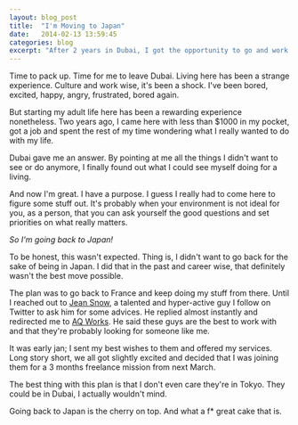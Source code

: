 ```yaml
---
layout: blog_post
title:  "I'm Moving to Japan"
date:   2014-02-13 13:59:45
categories: blog
excerpt: "After 2 years in Dubai, I got the opportunity to go and work for an awesome design studio in central Tokyo called AQ Works. Saying that I'm thrilled would be an understatement."
---
```


Time to pack up. Time for me to leave Dubai. Living here has been a strange experience. Culture and work wise, it's been a shock. I've been bored, excited, happy, angry, frustrated, bored again. 

But starting my adult life here has been a rewarding experience nonetheless. Two years ago, I came here with less than $1000 in my pocket, got a job and spent the rest of my time wondering what I really wanted to do with my life. 

Dubai gave me an answer. By pointing at me all the things I didn't want to see or do anymore, I finally found out what I could see myself doing for a living. 

And now I'm great. I have a purpose. I guess I really had to come here to figure some stuff out. It's probably when your environment is not ideal for you, as a person, that you can ask yourself the good questions and set priorities on what really matters. 

*So I'm going back to Japan!*

To be honest, this wasn't expected. Thing is, I didn't want to go back for the sake of being in Japan. I did that in the past and career wise, that definitely wasn't the best move possible. 

The plan was to go back to France and keep doing my stuff from there. Until I reached out to [Jean Snow](http://jeansnow.net), a talented and hyper-active guy I follow on Twitter to ask him for some advices. He replied almost instantly and redirected me to [AQ Works](www.aqworks.com). He said these guys are the best to work with and that they're probably looking for someone like me. 

It was early jan; I sent my best wishes to them and offered my services. Long story short, we all got slightly excited and decided that I was joining them for a 3 months freelance mission from next March. 

The best thing with this plan is that I don't even care they're in Tokyo. They could be in Dubai, I actually wouldn't mind. 

Going back to Japan is the cherry on top. And what a f* great cake that is. 